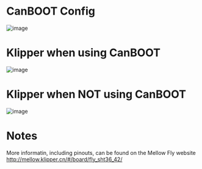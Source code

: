 
# CanBOOT Config

![image](https://user-images.githubusercontent.com/124253477/221396312-ccac2835-ce43-4faf-a0c7-f5f9078adff9.png)

# Klipper when using CanBOOT

![image](https://user-images.githubusercontent.com/124253477/221396323-83dd84e5-b661-4472-8074-ea45aa19dced.png)

# Klipper when **NOT** using CanBOOT

![image](https://user-images.githubusercontent.com/124253477/221396331-f32caaac-89a2-4d85-8b88-259681912662.png)

# Notes

More informatin, including pinouts, can be found on the Mellow Fly website http://mellow.klipper.cn/#/board/fly_sht36_42/
